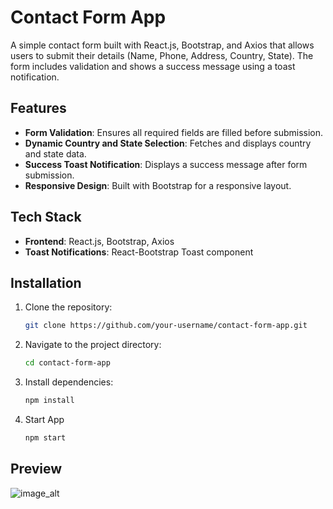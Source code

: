 # Contact Form App

A simple contact form built with React.js, Bootstrap, and Axios that allows users to submit their details (Name, Phone, Address, Country, State). The form includes validation and shows a success message using a toast notification.

## Features

- **Form Validation**: Ensures all required fields are filled before submission.
- **Dynamic Country and State Selection**: Fetches and displays country and state data.
- **Success Toast Notification**: Displays a success message after form submission.
- **Responsive Design**: Built with Bootstrap for a responsive layout.

## Tech Stack

- **Frontend**: React.js, Bootstrap, Axios
- **Toast Notifications**: React-Bootstrap Toast component

## Installation

1. Clone the repository:
   ```bash
   git clone https://github.com/your-username/contact-form-app.git
   
2. Navigate to the project directory:
    ```bash
   cd contact-form-app

4. Install dependencies:
   ```bash
   npm install

5. Start App
   ```bash
   npm start

## Preview
![image_alt](https://github.com/nileshnwani/contact-form-app/blob/66ab105b0eeddbbcdf499f46951dedc2d57d9d7e/image.png)
